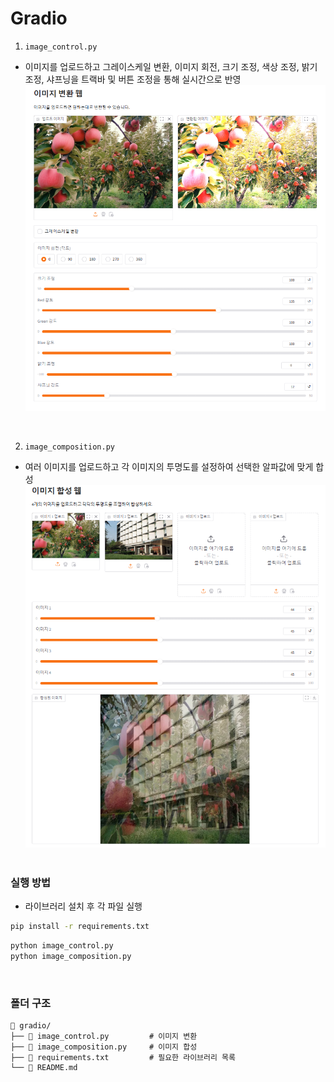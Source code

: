 # Gradio

1. `image_control.py`
- 이미지를 업로드하고 그레이스케일 변환, 이미지 회전, 크기 조정, 색상 조정, 밝기 조정, 샤프닝을 트랙바 및 버튼 조정을 통해 실시간으로 반영  
![그라디오_조절](images/image_control.png)  
<br>
  
2. `image_composition.py`
- 여러 이미지를 업로드하고 각 이미지의 투명도를 설정하여 선택한 알파값에 맞게 합성  
![그라디오_합성](images/image_composition.png)
<br><br>

### 실행 방법
- 라이브러리 설치 후 각 파일 실행
```bash
pip install -r requirements.txt
```
```bash
python image_control.py
python image_composition.py
```
<br>  

### 폴더 구조
```plaintext
📁 gradio/
├── 📄 image_control.py         # 이미지 변환
├── 📄 image_composition.py     # 이미지 합성
├── 📄 requirements.txt         # 필요한 라이브러리 목록
└── 📄 README.md                
```